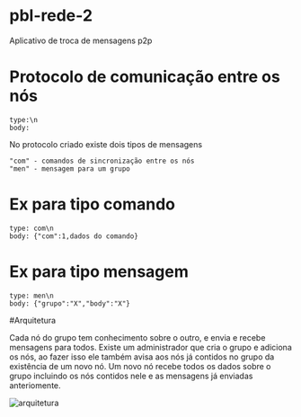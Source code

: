# pbl-rede-2
Aplicativo de troca de mensagens p2p

# Protocolo de comunicação entre os nós
```
type:\n
body:

```
No protocolo criado existe dois tipos de mensagens

```
"com" - comandos de sincronização entre os nós
"men" - mensagem para um grupo
```
# Ex para tipo comando

```
type: com\n
body: {"com":1,dados do comando}

```
# Ex para tipo mensagem

```
type: men\n
body: {"grupo":"X","body":"X"}

```
#Arquitetura

Cada nó do grupo tem conhecimento sobre o outro, e envia e recebe mensagens para todos.  Existe um administrador que cria o grupo e adiciona os nós, ao fazer isso ele também avisa aos nós já contidos no grupo da existência de um novo nó. Um novo nó recebe todos os dados sobre o grupo incluindo os nós contidos nele e as mensagens já enviadas anteriomente.  

![arquitetura](https://github.com/absilva21/pbl-rede-2/assets/83670712/4b0b4f2e-6ce5-42fe-b3a4-606daf8d61fc)
